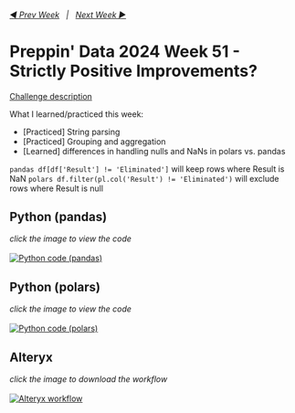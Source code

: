 <h6><a href="..\preppin-data-2024-50\README.md">◀  Prev Week</a>&nbsp;&nbsp;&nbsp;|&nbsp;&nbsp;&nbsp;<a href="..\preppin-data-2024-52\README.md">Next Week  ▶</a></h6>

# Preppin' Data 2024 Week 51 - Strictly Positive Improvements?

[Challenge description](https://preppindata.blogspot.com/2024/12/2024-week-51-strictly-positive.html)

What I learned/practiced this week:
* [Practiced] String parsing
* [Practiced] Grouping and aggregation
* [Learned] differences in handling nulls and NaNs in polars vs. pandas

```pandas df[df['Result'] != 'Eliminated']``` will keep rows where Result is NaN 
```polars df.filter(pl.col('Result') != 'Eliminated')``` will exclude rows where Result is null


## Python (pandas)
<i>click the image to view the code</i><br>
<br>
<a href="preppin-data-2024-51.py">
<img src="img-python-code-2024-51.png?raw=true" alt="Python code (pandas)">
</a>

## Python (polars)
<i>click the image to view the code</i><br>
<br>
<a href="preppin-data-2024-51-polars.py">
<img src="img-python-code-2024-51-polars.png?raw=true" alt="Python code (polars)">
</a>

## Alteryx
<i>click the image to download the workflow</i><br>
<br>
<a href="preppin-data-2024-51.yxzp">
<img src="img-alteryx-2024-51.png?raw=true" alt="Alteryx workflow">
</a>